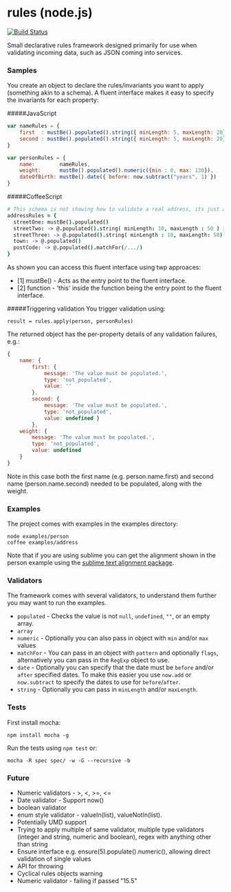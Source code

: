 rules (node.js)
==========
[![Build Status](https://travis-ci.org/colin-jack/rules.png)](https://travis-ci.org/#!/colin-jack/rules)

Small declarative rules framework designed primarily for use when validating incoming data, such as JSON coming into services.

### Samples
You create an object to declare the rules/invariants you want to apply (something akin to a schema). A fluent interface makes it easy to specify the invariants for each property:

#####JavaScript
```js
var nameRules = {
    first  : mustBe().populated().string({ minLength: 5, maxLength: 20}),
    second : mustBe().populated().string({ minLength: 5, maxLength: 20}),
}

var personRules = {
    name:        nameRules,
    weight:      mustBe().populated().numeric({min : 0, max: 130}),
    dateOfBirth: mustBe().date({ before: now.subtract("years", 1) })
}
````
#####CoffeeScript
```coffeescript
# This schema is not showing how to validate a real address, its just an example that makes it easy to test the framework
addressRules = {
  streetOne: mustBe().populated()
  streetTwo: -> @.populated().string( minLength: 10, maxLength : 50 ) [2]
  streetThree: -> @.populated().string( minLength : 10, maxLength: 50) 
  town: -> @.populated()
  postCode: -> @.populated().matchFor(/.../)
}
```
As shown you can access this fluent interface using twp approaces:

* [1] mustBe() - Acts as the entry point to the fluent interface.
* [2] function - 'this' inside the function being the entry point to the fluent interface.

#####Triggering validation
You trigger validation using:

    result = rules.apply(person, personRules)

The returned object has the per-property details of any validation failures, e.g.:
```js
{ 
    name: { 
        first: { 
            message: 'The value must be populated.',
            type: 'not_populated',
            value: '' 
        },
        second: { 
            message: 'The value must be populated.',
            type: 'not_populated',
            value: undefined } 
        },
    weight: { 
        message: 'The value must be populated.',
        type: 'not_populated',
        value: undefined 
    } 
}
```
Note in this case both the first name (e.g. person.name.first) and second name (person.name.second) needed to be populated, along with the weight.

### Examples
The project comes with examples in the examples directory:

    node examples/person
    coffee examples/address

Note that if you are using sublime you can get the alignment shown in the person example using the [sublime text alignment package](http://wbond.net/sublime_packages/alignment).

### Validators
The framework comes with several validators, to understand them further you may want to run the examples.

* ```populated``` - Checks the value is not ```null```, ```undefined```, ```""```, or an empty array.
* ```array```
* ```numeric``` - Optionally you can also pass in object with ```min``` and/or ```max``` values
* ```matchFor``` - You can pass in an object with ```pattern``` and optionally ```flags```, alternatively you can pass in the ```RegExp``` object to use.
* ```date``` - Optionally you can specify that the date must be ```before``` and/or ```after``` specified dates. To make this easier you use ```now.add``` or ```now.subtract``` to specify the dates to use for ```before```/```after```.
* ```string``` - Optionally you can pass in ```minLength``` and/or ```maxLength```.

### Tests
First install mocha: 

    npm install mocha -g

Run the tests using ```npm test``` or:

    mocha -R spec spec/ -w -G --recursive -b

### Future
* Numeric validators - >, <, >=, <=
* Date validator - Support now()
* boolean validator
* enum style validator - valueIn(list), valueNotIn(list).
* Potentially UMD support
* Trying to apply multiple of same validator, multiple type validators (integer and string, numeric and boolean), regex with anything other than string
* Ensure interface e.g. ensure(5).populate().numeric(), allowing direct validation of single values
* API for throwing
* Cyclical rules objects warning
* Numeric validator - failing if passed "15.5"
